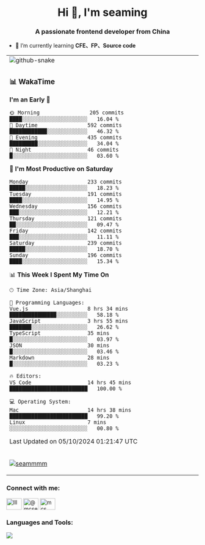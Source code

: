 <h1 align="center">Hi 👋, I'm seaming</h1>
<h3 align="center">A passionate frontend developer from China</h3>

- 🌱 I’m currently learning **CFE、FP、Source code**

<div align="center">

<table>

<tr><td>
  <img alt="github-snake" src="profile-snake-contrib/github-user-contribution.svg"/>
</td></tr>

<tr><td>

### 📊 WakaTime

<!--START_SECTION:waka-->
**I'm an Early 🐤** 

```text
🌞 Morning                205 commits         ████░░░░░░░░░░░░░░░░░░░░░   16.04 % 
🌆 Daytime                592 commits         ████████████░░░░░░░░░░░░░   46.32 % 
🌃 Evening                435 commits         █████████░░░░░░░░░░░░░░░░   34.04 % 
🌙 Night                  46 commits          █░░░░░░░░░░░░░░░░░░░░░░░░   03.60 % 
```
📅 **I'm Most Productive on Saturday** 

```text
Monday                   233 commits         █████░░░░░░░░░░░░░░░░░░░░   18.23 % 
Tuesday                  191 commits         ████░░░░░░░░░░░░░░░░░░░░░   14.95 % 
Wednesday                156 commits         ███░░░░░░░░░░░░░░░░░░░░░░   12.21 % 
Thursday                 121 commits         ██░░░░░░░░░░░░░░░░░░░░░░░   09.47 % 
Friday                   142 commits         ███░░░░░░░░░░░░░░░░░░░░░░   11.11 % 
Saturday                 239 commits         █████░░░░░░░░░░░░░░░░░░░░   18.70 % 
Sunday                   196 commits         ████░░░░░░░░░░░░░░░░░░░░░   15.34 % 
```


📊 **This Week I Spent My Time On** 

```text
🕑︎ Time Zone: Asia/Shanghai

💬 Programming Languages: 
Vue.js                   8 hrs 34 mins       ███████████████░░░░░░░░░░   58.18 % 
JavaScript               3 hrs 55 mins       ███████░░░░░░░░░░░░░░░░░░   26.62 % 
TypeScript               35 mins             █░░░░░░░░░░░░░░░░░░░░░░░░   03.97 % 
JSON                     30 mins             █░░░░░░░░░░░░░░░░░░░░░░░░   03.46 % 
Markdown                 28 mins             █░░░░░░░░░░░░░░░░░░░░░░░░   03.23 % 

🔥 Editors: 
VS Code                  14 hrs 45 mins      █████████████████████████   100.00 % 

💻 Operating System: 
Mac                      14 hrs 38 mins      █████████████████████████   99.20 % 
Linux                    7 mins              ░░░░░░░░░░░░░░░░░░░░░░░░░   00.80 % 
```


 Last Updated on 05/10/2024 01:21:47 UTC
<!--END_SECTION:waka-->

</td></tr>

<tr><td>
  <p align="left"> <a href="https://github.com/ryo-ma/github-profile-trophy"><img src="https://github-profile-trophy.vercel.app/?username=seammmm" alt="seammmm" /></a> </p>
</td></tr>
</table>

<h3 align="left">Connect with me:</h3>
<p align="left">
<a href="https://dev.to/lll" target="blank"><img align="center" src="https://raw.githubusercontent.com/rahuldkjain/github-profile-readme-generator/master/src/images/icons/Social/devto.svg" alt="lll" height="30" width="40" /></a>
<a href="https://medium.com/@mcseaming" target="blank"><img align="center" src="https://raw.githubusercontent.com/rahuldkjain/github-profile-readme-generator/master/src/images/icons/Social/medium.svg" alt="@mcseaming" height="30" width="40" /></a>
<a href="https://www.leetcode.com/mcs" target="blank"><img align="center" src="https://raw.githubusercontent.com/rahuldkjain/github-profile-readme-generator/master/src/images/icons/Social/leet-code.svg" alt="mcs" height="30" width="40" /></a>
</p>

<h3 align="left">Languages and Tools:</h3>
<img align="left" src="https://skillicons.dev/icons?i=sass,ts,jest,express,nuxt,firebase,gatsby,js,vue,react,redux,docker,discord,mongodb,stackoverflow,idea,git,vscode,github,gitlab,figma,vite,svg,next,gulp,webpack,bootstrap,jquery,swift,prisma" />
